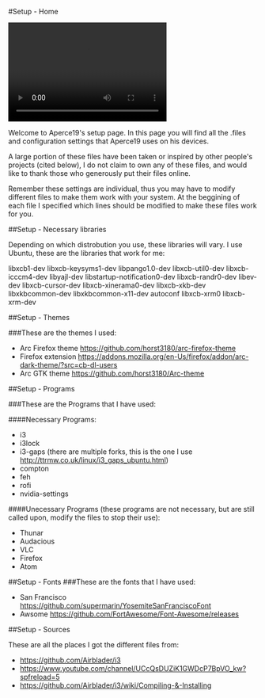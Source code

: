 #Setup - Home

<video src="https://www.webmshare.com/play/DmQaK" width="320" height="200" controls preload></video>

Welcome to Aperce19's setup page. In this page you will find all the .files and configuration settings that Aperce19 uses on his devices. 

A large portion of these files have been taken or inspired by other people's projects (cited below), I do not claim to own any of these files, and would like to thank those who generously put their files online.

Remember these settings are individual, thus you may have to modify different files to make them work with your system. At the beggining of each file I specified which lines should be modified to make these files work for you.

##Setup - Necessary libraries

Depending on which distrobution you use, these libraries will vary. I use Ubuntu, these are the libraries that work for me:

libxcb1-dev libxcb-keysyms1-dev libpango1.0-dev libxcb-util0-dev libxcb-icccm4-dev libyajl-dev libstartup-notification0-dev libxcb-randr0-dev libev-dev libxcb-cursor-dev libxcb-xinerama0-dev libxcb-xkb-dev libxkbcommon-dev libxkbcommon-x11-dev autoconf libxcb-xrm0 libxcb-xrm-dev

##Setup - Themes

###These are the themes I used:
- Arc Firefox theme https://github.com/horst3180/arc-firefox-theme 
- Firefox extension https://addons.mozilla.org/en-Us/firefox/addon/arc-dark-theme/?src=cb-dl-users
- Arc GTK theme https://github.com/horst3180/Arc-theme

##Setup - Programs

###These are the Programs that I have used:

####Necessary Programs:
- i3
- i3lock
- i3-gaps (there are multiple forks, this is the one I use  http://ttrmw.co.uk/linux/i3_gaps_ubuntu.html)
- compton
- feh
- rofi
- nvidia-settings

####Unecessary Programs (these programs are not necessary, but are still called upon, modify the files to stop their use):
- Thunar
- Audacious
- VLC
- Firefox
- Atom

##Setup - Fonts
###These are the fonts that I have used:
- San Francisco https://github.com/supermarin/YosemiteSanFranciscoFont
- Awsome https://github.com/FortAwesome/Font-Awesome/releases

##Setup - Sources

These are all the places I got the different files from:
- https://github.com/Airblader/i3
- https://www.youtube.com/channel/UCcQsDUZiK1GWDcP7BpVO_kw?spfreload=5
- https://github.com/Airblader/i3/wiki/Compiling-&-Installing

